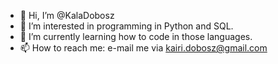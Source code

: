 - 👋 Hi, I’m @KalaDobosz
- 👀 I’m interested in programming in Python and SQL.
- 🌱 I’m currently learning how to code in those languages.
- 📫 How to reach me: e-mail me via kairi.dobosz@gmail.com

<!---
KalaDobosz/KalaDobosz is a ✨ special ✨ repository because its `README.md` (this file) appears on your GitHub profile.
You can click the Preview link to take a look at your changes.
--->
